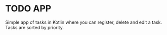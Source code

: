 # TODO APP
Simple app of tasks in Kotlin where you can register, delete and edit a task. Tasks are sorted by priority.

